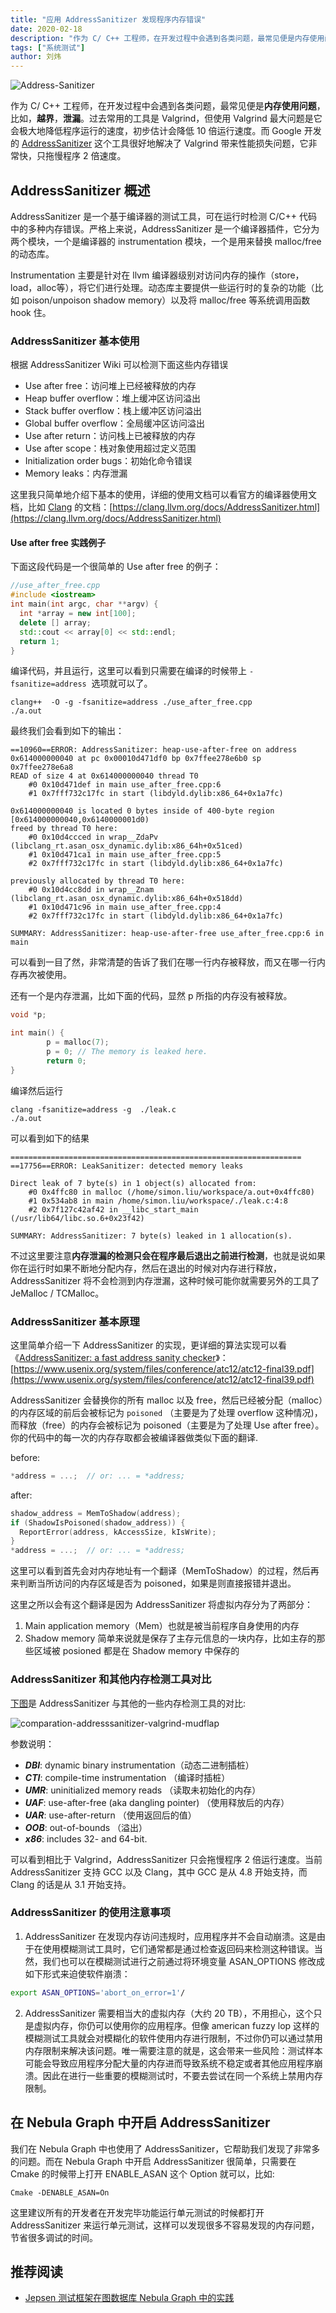 ```yaml
---
title: "应用 AddressSanitizer 发现程序内存错误"
date: 2020-02-18
description: "作为 C/ C++ 工程师，在开发过程中会遇到各类问题，最常见便是内存使用问题，本文讲述了如何使用 Google 开源的 AddressSanitizer 来检测内存问题。"
tags: ["系统测试"]
author: 刘炜
---
```


![Address-Sanitizer](https://www-cdn.nebula-graph.com.cn/nebula-blog/AddressSanitizer01.png)

作为 C/ C++ 工程师，在开发过程中会遇到各类问题，最常见便是**内存使用问题**，比如，**越界**，**泄漏**。过去常用的工具是 Valgrind，但使用 Valgrind 最大问题是它会极大地降低程序运行的速度，初步估计会降低 10 倍运行速度。而 Google 开发的 [AddressSanitizer](https://github.com/google/sanitizers/wiki/AddressSanitizer) 这个工具很好地解决了 Valgrind 带来性能损失问题，它非常快，只拖慢程序 2 倍速度。

## AddressSanitizer 概述

AddressSanitizer 是一个基于编译器的测试工具，可在运行时检测 C/C++ 代码中的多种内存错误。严格上来说，AddressSanitizer 是一个编译器插件，它分为两个模块，一个是编译器的 instrumentation 模块，一个是用来替换 malloc/free 的动态库。

Instrumentation 主要是针对在 llvm 编译器级别对访问内存的操作（store，load，alloc等），将它们进行处理。动态库主要提供一些运行时的复杂的功能（比如 poison/unpoison shadow memory）以及将 malloc/free 等系统调用函数 hook 住。

### AddressSanitizer 基本使用

根据 AddressSanitizer Wiki 可以检测下面这些内存错误
- Use after free：访问堆上已经被释放的内存
- Heap buffer overflow：堆上缓冲区访问溢出
- Stack buffer overflow：栈上缓冲区访问溢出
- Global buffer overflow：全局缓冲区访问溢出
- Use after return：访问栈上已被释放的内存
- Use after scope：栈对象使用超过定义范围
- Initialization order bugs：初始化命令错误
- Memory leaks：内存泄漏

这里我只简单地介绍下基本的使用，详细的使用文档可以看官方的编译器使用文档，比如 [Clang](https://clang.llvm.org/docs/AddressSanitizer.html) 的文档：[https://clang.llvm.org/docs/AddressSanitizer.html](https://clang.llvm.org/docs/AddressSanitizer.html)

#### Use after free 实践例子
下面这段代码是一个很简单的 Use after free 的例子：

```cpp
//use_after_free.cpp
#include <iostream>
int main(int argc, char **argv) {
  int *array = new int[100];
  delete [] array;
  std::cout << array[0] << std::endl;
  return 1;
}
```

编译代码，并且运行，这里可以看到只需要在编译的时候带上 `-fsanitize=address`  选项就可以了。

```shell
clang++  -O -g -fsanitize=address ./use_after_free.cpp
./a.out
```

最终我们会看到如下的输出：

```
==10960==ERROR: AddressSanitizer: heap-use-after-free on address 0x614000000040 at pc 0x00010d471df0 bp 0x7ffee278e6b0 sp 0x7ffee278e6a8
READ of size 4 at 0x614000000040 thread T0
    #0 0x10d471def in main use_after_free.cpp:6
    #1 0x7fff732c17fc in start (libdyld.dylib:x86_64+0x1a7fc)

0x614000000040 is located 0 bytes inside of 400-byte region [0x614000000040,0x6140000001d0)
freed by thread T0 here:
    #0 0x10d4ccced in wrap__ZdaPv (libclang_rt.asan_osx_dynamic.dylib:x86_64h+0x51ced)
    #1 0x10d471ca1 in main use_after_free.cpp:5
    #2 0x7fff732c17fc in start (libdyld.dylib:x86_64+0x1a7fc)

previously allocated by thread T0 here:
    #0 0x10d4cc8dd in wrap__Znam (libclang_rt.asan_osx_dynamic.dylib:x86_64h+0x518dd)
    #1 0x10d471c96 in main use_after_free.cpp:4
    #2 0x7fff732c17fc in start (libdyld.dylib:x86_64+0x1a7fc)

SUMMARY: AddressSanitizer: heap-use-after-free use_after_free.cpp:6 in main
```

可以看到一目了然，非常清楚的告诉了我们在哪一行内存被释放，而又在哪一行内存再次被使用。

还有一个是内存泄漏，比如下面的代码，显然 p 所指的内存没有被释放。

```c
void *p;

int main() {
        p = malloc(7);
        p = 0; // The memory is leaked here.
        return 0;
}
```

编译然后运行

```
clang -fsanitize=address -g  ./leak.c
./a.out
```

可以看到如下的结果

```
=================================================================
==17756==ERROR: LeakSanitizer: detected memory leaks

Direct leak of 7 byte(s) in 1 object(s) allocated from:
    #0 0x4ffc80 in malloc (/home/simon.liu/workspace/a.out+0x4ffc80)
    #1 0x534ab8 in main /home/simon.liu/workspace/./leak.c:4:8
    #2 0x7f127c42af42 in __libc_start_main (/usr/lib64/libc.so.6+0x23f42)

SUMMARY: AddressSanitizer: 7 byte(s) leaked in 1 allocation(s).
```

不过这里要注意**内存泄漏的检测只会在程序最后退出之前进行检测**，也就是说如果你在运行时如果不断地分配内存，然后在退出的时候对内存进行释放，AddressSanitizer 将不会检测到内存泄漏，这种时候可能你就需要另外的工具了 JeMalloc / TCMalloc。

### AddressSanitizer 基本原理

这里简单介绍一下 AddressSanitizer 的实现，更详细的算法实现可以看《[AddressSanitizer: a fast address sanity checker](https://www.usenix.org/system/files/conference/atc12/atc12-final39.pdf)》：[https://www.usenix.org/system/files/conference/atc12/atc12-final39.pdf](https://www.usenix.org/system/files/conference/atc12/atc12-final39.pdf)

AddressSanitizer 会替换你的所有 malloc 以及 free，然后已经被分配（malloc）的内存区域的前后会被标记为 `poisoned` （主要是为了处理 overflow 这种情况)，而释放（free）的内存会被标记为 poisoned（主要是为了处理 Use after free）。你的代码中的每一次的内存存取都会被编译器做类似下面的翻译.

before:

```c
*address = ...;  // or: ... = *address;
```

after:

```c
shadow_address = MemToShadow(address);
if (ShadowIsPoisoned(shadow_address)) {
  ReportError(address, kAccessSize, kIsWrite);
}
*address = ...;  // or: ... = *address;
```

这里可以看到首先会对内存地址有一个翻译（MemToShadow）的过程，然后再来判断当所访问的内存区域是否为 poisoned，如果是则直接报错并退出。

这里之所以会有这个翻译是因为 AddressSanitizer 将虚拟内存分为了两部分：

1. Main application memory（Mem）也就是被当前程序自身使用的内存
1. Shadow memory 简单来说就是保存了主存元信息的一块内存，比如主存的那些区域被 posioned 都是在 Shadow memory 中保存的

### AddressSanitizer 和其他内存检测工具对比
[下图](https://github.com/google/sanitizers/wiki/AddressSanitizerComparisonOfMemoryTools#summary)是 AddressSanitizer 与其他的一些内存检测工具的对比:

![comparation-addresssanitizer-valgrind-mudflap](https://www-cdn.nebula-graph.com.cn/nebula-blog/AddressSanitizer02.png)

参数说明：

- _**DBI**_: dynamic binary instrumentation（动态二进制插桩）
- _**CTI**_: compile-time instrumentation （编译时插桩）
- _**UMR**_: uninitialized memory reads （读取未初始化的内存）
- _**UAF**_: use-after-free (aka dangling pointer) （使用释放后的内存）
- _**UAR**_: use-after-return （使用返回后的值）
- _**OOB**_: out-of-bounds （溢出）
- _**x86**_: includes 32- and 64-bit.

可以看到相比于 Valgrind，AddressSanitizer 只会拖慢程序 2 倍运行速度。当前 AddressSanitizer 支持 GCC 以及 Clang，其中 GCC 是从 4.8 开始支持，而 Clang 的话是从 3.1 开始支持。

### AddressSanitizer 的使用注意事项

1. AddressSanitizer 在发现内存访问违规时，应用程序并不会自动崩溃。这是由于在使用模糊测试工具时，它们通常都是通过检查返回码来检测这种错误。当然，我们也可以在模糊测试进行之前通过将环境变量 ASAN_OPTIONS 修改成如下形式来迫使软件崩溃：

```bash
export ASAN_OPTIONS='abort_on_error=1'/
```

2. AddressSanitizer 需要相当大的虚拟内存（大约 20 TB），不用担心，这个只是虚拟内存，你仍可以使用你的应用程序。但像 american fuzzy lop 这样的模糊测试工具就会对模糊化的软件使用内存进行限制，不过你仍可以通过禁用内存限制来解决该问题。唯一需要注意的就是，这会带来一些风险：测试样本可能会导致应用程序分配大量的内存进而导致系统不稳定或者其他应用程序崩溃。因此在进行一些重要的模糊测试时，不要去尝试在同一个系统上禁用内存限制。

## 在 Nebula Graph 中开启 AddressSanitizer

我们在 Nebula Graph 中也使用了 AddressSanitizer，它帮助我们发现了非常多的问题。而在 Nebula Graph 中开启 AddressSanitizer 很简单，只需要在 Cmake 的时候带上打开 ENABLE_ASAN 这个 Option 就可以，比如:

```
Cmake -DENABLE_ASAN=On
```

这里建议所有的开发者在开发完毕功能运行单元测试的时候都打开 AddressSanitizer 来运行单元测试，这样可以发现很多不容易发现的内存问题，节省很多调试的时间。

## 推荐阅读

- [Jepsen 测试框架在图数据库 Nebula Graph 中的实践](https://nebula-graph.io/cn/posts/practice-jepsen-test-framework-in-nebula-graph/)
